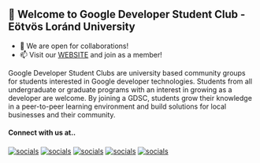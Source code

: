 ## 👋 Welcome to Google Developer Student Club - Eötvös Loránd University
- 👯 We are open for collaborations!
- 📫 Visit our [WEBSITE](https://gdsc.community.dev/eotvos-lorand-university/) and join as a member! 

Google Developer Student Clubs are university based community groups for students interested in Google developer technologies. 
Students from all undergraduate or graduate programs with an interest in growing as a developer are welcome. 
By joining a GDSC, students grow their knowledge in a peer-to-peer learning environment and build solutions for local businesses and their community.

#### Connect with us at..
<p>
<a href="https://discord.gg/59dKkKKNJ9" target="blank">
<img align="center" src="https://img.shields.io/badge/Discord-7289DA?style=for-the-badge&logo=discord&logoColor=white" alt="socials"/></a> 

<a href="https://www.linkedin.com/company/gdscelte/" target="blank">
<img align="center" src="https://img.shields.io/badge/LinkedIn-0077B5?style=for-the-badge&logo=linkedin&logoColor=white" alt="socials"/></a> 

<a href="http://www.gmail.com/" target="blank">
<img align="center" src="https://img.shields.io/badge/gdsc.elte@gmail.com-D14836?style=for-the-badge&logo=gmail&logoColor=white" alt="socials"/></a>

<a href="https://www.instagram.com/gdsc.elte/" target="blank">
<img align="center" src="https://img.shields.io/badge/Instagram-E4405F?style=for-the-badge&logo=instagram&logoColor=white" alt="socials"/></a> 



<a href="https://www.facebook.com/GDSCELTE/" target="blank">
<img align="center" src="https://img.shields.io/badge/Facebook-1877F2?style=for-the-badge&logo=facebook&logoColor=white" alt="socials"/></a>
</p>

<!---
GDSC-ELTE/GDSC-ELTE is a ✨ special ✨ repository because its `README.md` (this file) appears on your GitHub profile.
You can click the Preview link to take a look at your changes.
--->
